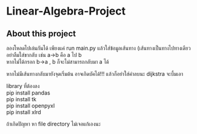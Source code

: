 # Linear-Algebra-Project
## About this project
ลองโหลดไปเล่นกันได้ เพียงแค่ run main.py แล้วใส่ข้อมูลเส้นทาง (เส้นทางเป็นทางไปทางเดียว อย่าลืมใส่ขากลับ เช่น a->b คือ a ไป b <br/>หากไม่ได้กรอก b->a , b ก็จะไม่สามารถกลับมา a ได้

หากไม่มีเส้นทางกลับมายังจุดเริ่มต้น อาจเกิดบัคได้!!! แล้วก็อย่าใส่ค่าลบนะ dijkstra จะบึ้มเอา <br/>

library ที่ต้องลง <br/>
pip install pandas <br/>
pip install tk <br/>
pip install openpyxl <br/>
pip install xlrd <br/>

ถ้าเกิดปัญหา หา file directory ไม่เจอแก้เองนะ
